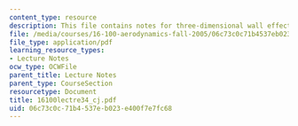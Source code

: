 ```yaml
---
content_type: resource
description: This file contains notes for three-dimensional wall effects.
file: /media/courses/16-100-aerodynamics-fall-2005/06c73c0c71b4537eb023e400f7e7fc68_16100lectre34_cj.pdf
file_type: application/pdf
learning_resource_types:
- Lecture Notes
ocw_type: OCWFile
parent_title: Lecture Notes
parent_type: CourseSection
resourcetype: Document
title: 16100lectre34_cj.pdf
uid: 06c73c0c-71b4-537e-b023-e400f7e7fc68
---
```

